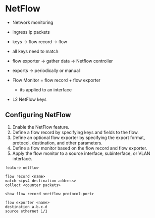 # NetFlow

- Network monitoring
- ingress ip packets
- keys -> flow record -> flow
- all keys need to match
- flow exporter -> gather data -> Netflow controller
- exports -> periodically or manual
- Flow Monitor = flow record + flow exporter
	- its applied to an interface

- L2 NetFlow keys

## Configuring NetFlow
1. Enable the NetFlow feature.	
2. Define a flow record by specifying keys and fields to the flow.
3. Define an optional flow exporter by specifying the export format, protocol, destination, and other parameters.
4. Define a flow monitor based on the flow record and flow exporter.
5. Apply the flow monitor to a source interface, subinterface, or VLAN interface.

```
feature netflow
```
```
flow record <name>
match <ipv4 destination address>
collect <counter packets>
```
```
show flow record <netflow protocol-port> 
```
```
flow exporter <name>
destination a.b.c.d
source ethernet 1/1
```

